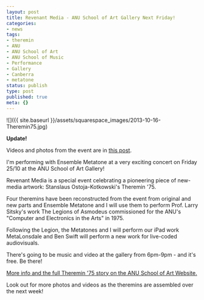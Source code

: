 ```yaml
---
layout: post
title: Revenant Media - ANU School of Art Gallery Next Friday!
categories:
- news
tags:
- theremin
- ANU
- ANU School of Art
- ANU School of Music
- Performance
- Gallery
- Canberra
- metatone
status: publish
type: post
published: true
meta: {}
---
```


![]({{ site.baseurl }}/assets/squarespace_images/2013-10-16-Theremin75.jpg)

**Update!**

Videos and photos from the event are in [this post](/blog/2013/12/4/theremin-75-videos-and-pictures).

I'm performing with Ensemble Metatone at a very exciting concert on Friday 25/10 at the ANU School of Art Gallery!

Revenant Media is a special event celebrating a pioneering piece of new-media artwork: Stanslaus Ostoja-Kotkowski's Theremin '75.

Four theremins have been reconstructed from the event from original and new parts and Ensemble Metatone and I will use them to perform Prof. Larry Sitsky's work The Legions of Asmodeus commissioned for the ANU's "Computer and Electronics in the Arts" in 1975.

Following the Legion, the Metatones and I will perform our iPad work MetaLonsdale and Ben Swift will perform a new work for live-coded audiovisuals.

There's going to be music and video at the gallery from 6pm-9pm - and it's free. Be there!

[More info and the full Theremin '75 story on the ANU School of Art Website.](http://soa.anu.edu.au/event/revenant-media)

Look out for more photos and videos as the theremins are assembled over the next week!
